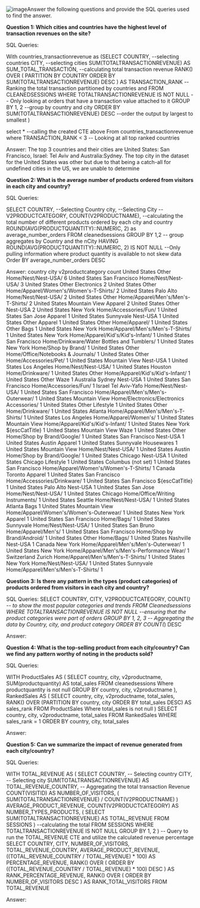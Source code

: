 ![image](https://github.com/user-attachments/assets/a614e209-4c01-45fc-bad1-7df65c1a3d5f)Answer the following questions and provide the SQL queries used to find the answer.

    
**Question 1: Which cities and countries have the highest level of transaction revenues on the site?**


SQL Queries:

With countries_transactionrevenue as (SELECT
	COUNTRY, --selecting countries
	CITY, --selecting cities
	SUM(TOTALTRANSACTIONREVENUE) AS SUM_TOTAL_TRANSACTION, --calculating total transaction revenue
	RANK() OVER (
		PARTITION BY
			COUNTRY
		ORDER BY
			SUM(TOTALTRANSACTIONREVENUE) DESC
	) AS TRANSACTION_RANK --Ranking the total transaction partitioned by countries and 
FROM
	CLEANEDSESSIONS
WHERE
	TOTALTRANSACTIONREVENUE IS NOT NULL -- Only looking at orders that have a transaction value attached to it 
GROUP BY
	1,
	2 --group by country and city
ORDER BY
	SUM(TOTALTRANSACTIONREVENUE) DESC --order the output by largest to smallest
	)

select * --calling the created CTE above
From countries_transactionrevenue
where TRANSACTION_RANK < 3 -- Looking at all top ranked countries 

Answer:
The top 3 countries and their cities are United States: San Francisco, Israel: Tel Aviv and Australia:Sydney. The top city in the dataset for the United States was other but due to that being a catch-all for undefined cities in the US, we are unable to determine 



**Question 2: What is the average number of products ordered from visitors in each city and country?**


SQL Queries:

SELECT
	COUNTRY, --Selecting Country
	city, --Selecting City 
	--V2PRODUCTCATEGORY,
	COUNT(V2PRODUCTNAME), --calculating the total number of different products ordered by each city and country 
	ROUND(AVG(PRODUCTQUANTITY)::NUMERIC, 2) as average_number_orders
FROM
	cleanedsessions
GROUP BY
	1,2 -- group aggregates by Country and the nCity 
HAVING
	ROUND(AVG(PRODUCTQUANTITY)::NUMERIC, 2) IS NOT NULL --Only pulling information where product quantity is available to not skew data 
Order BY average_number_orders DESC

Answer: 
country	city	v2productcategory	count
United States	Other	Home/Nest/Nest-USA/	6
United States	San Francisco	Home/Nest/Nest-USA/	3
United States	Other	Electronics	2
United States	Other	Home/Apparel/Women's/Women's-T-Shirts/	2
United States	Palo Alto	Home/Nest/Nest-USA/	2
United States	Other	Home/Apparel/Men's/Men's-T-Shirts/	2
United States	Mountain View	Apparel	2
United States	Other	Nest-USA	2
United States	New York	Home/Accessories/Fun/	1
United States	San Jose	Apparel	1
United States	Sunnyvale	Nest-USA	1
United States	Other	Apparel	1
United States	Other	Home/Apparel/	1
United States	Other	Bags	1
United States	New York	Home/Apparel/Men's/Men's-T-Shirts/	1
United States	New York	Home/Apparel/Kid's/Kid's-Infant/	1
United States	San Francisco	Home/Drinkware/Water Bottles and Tumblers/	1
United States	New York	Home/Shop by Brand/	1
United States	Other	Home/Office/Notebooks & Journals/	1
United States	Other	Home/Accessories/Pet/	1
United States	Mountain View	Nest-USA	1
United States	Los Angeles	Home/Nest/Nest-USA/	1
United States	Houston	Home/Drinkware/	1
United States	Other	Home/Apparel/Kid's/Kid's-Infant/	1
United States	Other	Waze	1
Australia	Sydney	Nest-USA	1
United States	San Francisco	Home/Accessories/Fun/	1
Israel	Tel Aviv-Yafo	Home/Nest/Nest-USA/	1
United States	San Francisco	Home/Apparel/Men's/Men's-Outerwear/	1
United States	Mountain View	Home/Electronics/Electronics Accessories/	1
United States	Other	Lifestyle	1
United States	Other	Home/Drinkware/	1
United States	Atlanta	Home/Apparel/Men's/Men's-T-Shirts/	1
United States	Los Angeles	Home/Apparel/Women's/	1
United States	Mountain View	Home/Apparel/Kid's/Kid's-Infant/	1
United States	New York	${escCatTitle}	1
United States	Mountain View	Waze	1
United States	Other	Home/Shop by Brand/Google/	1
United States	San Francisco	Nest-USA	1
United States	Austin	Apparel	1
United States	Sunnyvale	Housewares	1
United States	Mountain View	Home/Nest/Nest-USA/	1
United States	Austin	Home/Shop by Brand/Google/	1
United States	Chicago	Nest-USA	1
United States	Chicago	Lifestyle	1
United States	Columbus	(not set)	1
United States	San Francisco	Home/Apparel/Women's/Women's-T-Shirts/	1
Canada	Toronto	Apparel	1
United States	San Francisco	Home/Accessories/Drinkware/	1
United States	San Francisco	${escCatTitle}	1
United States	Palo Alto	Nest-USA	1
United States	San Jose	Home/Nest/Nest-USA/	1
United States	Chicago	Home/Office/Writing Instruments/	1
United States	Seattle	Home/Nest/Nest-USA/	1
United States	Atlanta	Bags	1
United States	Mountain View	Home/Apparel/Women's/Women's-Outerwear/	1
United States	New York	Apparel	1
United States	San Francisco	Home/Bags/	1
United States	Sunnyvale	Home/Nest/Nest-USA/	1
United States	San Bruno	Home/Apparel/Men's/	1
United States	San Francisco	Home/Shop by Brand/Android/	1
United States	Other	Home/Bags/	1
United States	Nashville	Nest-USA	1
Canada	New York	Home/Apparel/Men's/Men's-Outerwear/	1
United States	New York	Home/Apparel/Men's/Men's-Performance Wear/	1
Switzerland	Zurich	Home/Apparel/Men's/Men's-T-Shirts/	1
United States	New York	Home/Nest/Nest-USA/	1
United States	Sunnyvale	Home/Apparel/Men's/Men's-T-Shirts/	1



**Question 3: Is there any pattern in the types (product categories) of products ordered from visitors in each city and country?**


SQL Queries:
SELECT
	COUNTRY,
	CITY,
	V2PRODUCTCATEGORY, 
	COUNT(*) -- to show the most popular categories and trends 
FROM
	Cleanedsessions
WHERE
	TOTALTRANSACTIONREVENUE IS NOT NULL --ensuring that the product categories were part of orders
GROUP BY
	1,
	2,
	3 -- Aggregating the data by Country, city, and product category
ORDER BY
	COUNT(*) DESC


Answer:





**Question 4: What is the top-selling product from each city/country? Can we find any pattern worthy of noting in the products sold?**


SQL Queries:

WITH ProductSales AS (
    SELECT
        country,
        city,
        v2productname,
        SUM(productquantity) AS total_sales
    FROM
        cleanedsessions
	Where productquantity is not null
    GROUP BY
        country, city, v2productname
),
RankedSales AS (
    SELECT
        country,
        city,
        v2productname,
        total_sales,
        RANK() OVER (PARTITION BY country, city ORDER BY total_sales DESC) AS sales_rank
    FROM
        ProductSales
	Where total_sales is not null
)
SELECT
    country,
    city,
    v2productname,
    total_sales
FROM
    RankedSales
WHERE
    sales_rank = 1
ORDER BY
    country, city, total_sales

Answer:





**Question 5: Can we summarize the impact of revenue generated from each city/country?**

SQL Queries:

WITH
	TOTAL_REVENUE AS (
		SELECT
			COUNTRY, -- Selecting country
			CITY, -- Selecting city 
			SUM(TOTALTRANSACTIONREVENUE) AS TOTAL_REVENUE_COUNTRY, -- Aggregating the total transaction Revenue
			COUNT(VISITID) AS NUMBER_OF_VISITORS,
			(
				SUM(TOTALTRANSACTIONREVENUE) / COUNT(V2PRODUCTNAME)
			) AVERAGE_PRODUCT_REVENUE,
			COUNT(V2PRODUCTCATEGORY) AS NUMBER_TYPES_PRODUCTS,
			(
				SELECT
					SUM(TOTALTRANSACTIONREVENUE) AS TOTAL_REVENUE
				FROM
					SESSIONS
			) --calculating the total
		FROM
			SESSIONS
		WHERE
			TOTALTRANSACTIONREVENUE IS NOT NULL
		GROUP BY
			1,
			2
	)
 -- Query to run the TOTAL_REVENUE CTE and utilize the calculated revenue percentage  
SELECT
	COUNTRY,
	CITY,
	NUMBER_OF_VISITORS,
	TOTAL_REVENUE_COUNTRY,
	AVERAGE_PRODUCT_REVENUE,
	((TOTAL_REVENUE_COUNTRY / TOTAL_REVENUE) * 100) AS PERCENTAGE_REVENUE,
	RANK() OVER (
		ORDER BY
			((TOTAL_REVENUE_COUNTRY / TOTAL_REVENUE) * 100) DESC
	) AS RANK_PERCENTAGE_REVENUE,
	RANK() OVER (
		ORDER BY
			NUMBER_OF_VISITORS DESC
	) AS RANK_TOTAL_VISITORS
FROM
	TOTAL_REVENUE

Answer:








